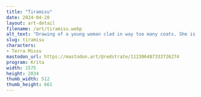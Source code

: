 ```yaml
---
title: "Tiramisu"
date: 2024-04-20
layout: art-detail
filename: /art/tiramisu.webp
alt_text: "Drawing of a young woman clad in way too many coats. She is pale skinned, with similarly pale brown hair tied in a side braid. She has dark brown eyes, and holding a plate of tiramisu. She's wearing a bright dress shirt, with a brown and dark coat. She's clad in a short, light purple skirt with dark tights. She looks quite pleased holding the plate."
slug: tiramisu
characters:
- Terra Missu
mastodon_url: https://mastodon.art/@redstrate/112306487333726274
program: Krita
width: 1575
height: 2034
thumb_width: 512
thumb_height: 661
---
```

